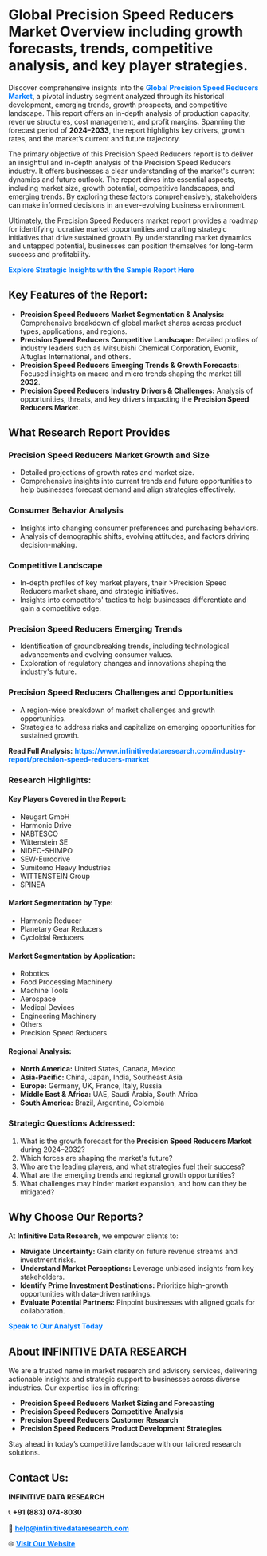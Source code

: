 <h1>Global Precision Speed Reducers Market Overview including growth forecasts, trends, competitive analysis, and key player strategies.</h1>
<p>
Discover comprehensive insights into the 
<a href="https://www.infinitivedataresearch.com/industry-report/precision-speed-reducers-market" rel="dofollow" style="color: #007BFF; text-decoration: none;"><strong>Global Precision Speed Reducers Market</strong></a>, a pivotal industry segment analyzed through its historical development, emerging trends, growth prospects, and competitive landscape. This report offers an in-depth analysis of production capacity, revenue structures, cost management, and profit margins. Spanning the forecast period of <strong>2024–2033</strong>, the report highlights key drivers, growth rates, and the market’s current and future trajectory.
</p>
<p>
The primary objective of this Precision Speed Reducers report is to deliver an insightful and in-depth analysis of the Precision Speed Reducers industry. It offers businesses a clear understanding of the market's current dynamics and future outlook. The report dives into essential aspects, including market size, growth potential, competitive landscapes, and emerging trends. By exploring these factors comprehensively, stakeholders can make informed decisions in an ever-evolving business environment.
</p>
<p>
Ultimately, the Precision Speed Reducers market report provides a roadmap for identifying lucrative market opportunities and crafting strategic initiatives that drive sustained growth. By understanding market dynamics and untapped potential, businesses can position themselves for long-term success and profitability.
</p>
<p>
<a href="https://www.infinitivedataresearch.com/request-sample/reportId=112244" style="color: #007BFF; text-decoration: none;"><strong>Explore Strategic Insights with the Sample Report Here</strong></a>
</p>

<h2>Key Features of the Report:</h2>
<ul>
<li><strong>Precision Speed Reducers Market Segmentation & Analysis:</strong> Comprehensive breakdown of global market shares across product types, applications, and regions.</li>
<li><strong>Precision Speed Reducers Competitive Landscape:</strong> Detailed profiles of industry leaders such as Mitsubishi Chemical Corporation, Evonik, Altuglas International, and others.</li>
<li><strong>Precision Speed Reducers Emerging Trends & Growth Forecasts:</strong> Focused insights on macro and micro trends shaping the market till <strong>2032</strong>.</li>
<li><strong>Precision Speed Reducers Industry Drivers & Challenges:</strong> Analysis of opportunities, threats, and key drivers impacting the <strong>Precision Speed Reducers Market</strong>.</li>
</ul>

<h2>What Research Report Provides</h2>
<h3>Precision Speed Reducers Market Growth and Size</h3>
<ul>
<li>Detailed projections of growth rates and market size.</li>
<li>Comprehensive insights into current trends and future opportunities to help businesses forecast demand and align strategies effectively.</li>
</ul>

<h3>Consumer Behavior Analysis</h3>
<ul>
<li>Insights into changing consumer preferences and purchasing behaviors.</li>
<li>Analysis of demographic shifts, evolving attitudes, and factors driving decision-making.</li>
</ul>

<h3>Competitive Landscape</h3>
<ul>
<li>In-depth profiles of key market players, their >Precision Speed Reducers market share, and strategic initiatives.</li>
<li>Insights into competitors' tactics to help businesses differentiate and gain a competitive edge.</li>
</ul>

<h3>Precision Speed Reducers Emerging Trends</h3>
<ul>
<li>Identification of groundbreaking trends, including technological advancements and evolving consumer values.</li>
<li>Exploration of regulatory changes and innovations shaping the industry's future.</li>
</ul>

<h3>Precision Speed Reducers Challenges and Opportunities</h3>
<ul>
<li>A region-wise breakdown of market challenges and growth opportunities.</li>
<li>Strategies to address risks and capitalize on emerging opportunities for sustained growth.</li>
</ul>
<p><strong>Read Full Analysis:</strong> <a href="https://www.infinitivedataresearch.com/industry-report/precision-speed-reducers-market" rel="dofollow" style="color: #007BFF; text-decoration: none;"><strong>https://www.infinitivedataresearch.com/industry-report/precision-speed-reducers-market</strong></a></p>
<h3>Research Highlights:</h3>
<h4>Key Players Covered in the Report:</h4>
<ul><li>Neugart GmbH</li><li>Harmonic Drive</li><li>NABTESCO</li><li>Wittenstein SE</li><li>NIDEC-SHIMPO</li><li>SEW-Eurodrive</li><li>Sumitomo Heavy Industries</li><li>WITTENSTEIN Group</li><li>SPINEA</li></ul>
<h4>Market Segmentation by Type:</h4>
<ul><li>Harmonic Reducer</li><li>Planetary Gear Reducers</li><li>Cycloidal Reducers</li></ul>
<h4>Market Segmentation by Application:</h4>
<ul><li>Robotics</li><li>Food Processing Machinery</li><li>Machine Tools</li><li>Aerospace</li><li>Medical Devices</li><li>Engineering Machinery</li><li>Others</li><li>Precision Speed Reducers</li></ul>

<h4>Regional Analysis:</h4>
<ul>
<li><strong>North America:</strong> United States, Canada, Mexico</li>
<li><strong>Asia-Pacific:</strong> China, Japan, India, Southeast Asia</li>
<li><strong>Europe:</strong> Germany, UK, France, Italy, Russia</li>
<li><strong>Middle East & Africa:</strong> UAE, Saudi Arabia, South Africa</li>
<li><strong>South America:</strong> Brazil, Argentina, Colombia</li>
</ul>

<h3>Strategic Questions Addressed:</h3>
<ol>
<li>What is the growth forecast for the <strong>Precision Speed Reducers Market</strong> during 2024–2032?</li>
<li>Which forces are shaping the market's future?</li>
<li>Who are the leading players, and what strategies fuel their success?</li>
<li>What are the emerging trends and regional growth opportunities?</li>
<li>What challenges may hinder market expansion, and how can they be mitigated?</li>
</ol>

<h2>Why Choose Our Reports?</h2>
<p>At <strong>Infinitive Data Research</strong>, we empower clients to:</p>
<ul>
<li><strong>Navigate Uncertainty:</strong> Gain clarity on future revenue streams and investment risks.</li>
<li><strong>Understand Market Perceptions:</strong> Leverage unbiased insights from key stakeholders.</li>
<li><strong>Identify Prime Investment Destinations:</strong> Prioritize high-growth opportunities with data-driven rankings.</li>
<li><strong>Evaluate Potential Partners:</strong> Pinpoint businesses with aligned goals for collaboration.</li>
</ul>
<p><a href="https://www.infinitivedataresearch.com/industry-report/precision-speed-reducers-market" rel="dofollow" style="color: #007BFF; text-decoration: none;"><strong>Speak to Our Analyst Today</strong></a></p>

<h2>About INFINITIVE DATA RESEARCH</h2>
<p>We are a trusted name in market research and advisory services, delivering actionable insights and strategic support to businesses across diverse industries. Our expertise lies in offering:</p>
<ul>
<li><strong>Precision Speed Reducers Market Sizing and Forecasting</strong></li>
<li><strong>Precision Speed Reducers Competitive Analysis</strong></li>
<li><strong>Precision Speed Reducers Customer Research</strong></li>
<li><strong>Precision Speed Reducers Product Development Strategies</strong></li>
</ul>
<p>Stay ahead in today’s competitive landscape with our tailored research solutions.</p>

<h2>Contact Us:</h2>
<p><strong>INFINITIVE DATA RESEARCH</strong></p>
<p>📞 <strong>+91 (883) 074-8030</strong></p>
<p>📧 <strong><a href="mailto:help@infinitivedataresearch.com" style="color: #007BFF;">help@infinitivedataresearch.com</a></strong></p>
<p>🌐 <strong><a href="https://www.infinitivedataresearch.com" rel="dofollow" style="color: #007BFF;">Visit Our Website</a></strong></p>